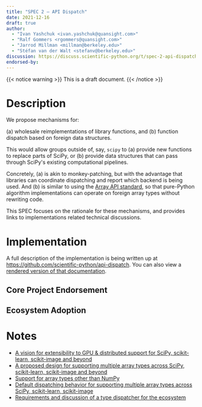 ```yaml
---
title: "SPEC 2 — API Dispatch"
date: 2021-12-16
draft: true
author:
  - "Ivan Yashchuk <ivan.yashchuk@quansight.com>"
  - "Ralf Gommers <rgommers@quansight.com>"
  - "Jarrod Millman <millman@berkeley.edu>"
  - "Stéfan van der Walt <stefanv@berkeley.edu>"
discussion: https://discuss.scientific-python.org/t/spec-2-api-dispatch/173
endorsed-by:
---
```


{{< notice warning >}}
This is a draft document.
{{< /notice >}}

# Description

<!--
Briefly and clearly describe the proposal.
Explain the general need and the advantages of this specific proposal.
If relevant, include examples of how the new functionality would be used,
intended use-cases, and pseudo-code illustrating its use.
-->

We propose mechanisms for:

(a) wholesale reimplementations of library functions, and
(b) function dispatch based on foreign data structures.

This would allow groups outside of, say, `scipy` to (a) provide new
functions to replace parts of SciPy, or (b) provide data structures
that can pass through SciPy's existing computational pipelines.

Concretely, (a) is akin to monkey-patching, but with the advantage
that libraries can coordinate dispatching and report which backend is
being used. And (b) is similar to using the [Array API standard](https://data-apis.org/array-api/latest/index.html), so that
pure-Python algorithm implementations can operate on foreign array types
without rewriting code.

This SPEC focuses on the rationale for these mechanisms, and provides
links to implementations related technical discussions.

# Implementation

<!--
Discuss how this would be implemented.
-->

A full description of the implementation is being written up at https://github.com/scientific-python/api-dispatch. You can also view a [rendered version of that documentation](https://api-dispatch.scientific-python.org).

## Core Project Endorsement

<!--
Discuss what it means for a core project to endorse this SPEC.
-->

## Ecosystem Adoption

<!--
Discuss what it means for a project to adopt this SPEC.
-->

# Notes

<!--
Include a bulleted list of annotated links, comments,
and other ancillary information as needed.
-->

- [A vision for extensibility to GPU & distributed support for SciPy, scikit-learn, scikit-image and beyond](https://labs.quansight.org/blog/2021/11/pydata-extensibility-vision/)
- [A proposed design for supporting multiple array types across SciPy, scikit-learn, scikit-image and beyond](https://discuss.scientific-python.org/t/a-proposed-design-for-supporting-multiple-array-types-across-scipy-scikit-learn-scikit-image-and-beyond/131)
- [Support for array types other than NumPy](https://discuss.scientific-python.org/t/support-for-array-types-other-than-numpy/134)
- [Default dispatching behavior for supporting multiple array types across SciPy, scikit-learn, scikit-image](https://discuss.scientific-python.org/t/default-dispatching-behavior-for-supporting-multiple-array-types-across-scipy-scikit-learn-scikit-image/135)
- [Requirements and discussion of a type dispatcher for the ecosystem](https://discuss.scientific-python.org/t/requirements-and-discussion-of-a-type-dispatcher-for-the-ecosystem/157)
